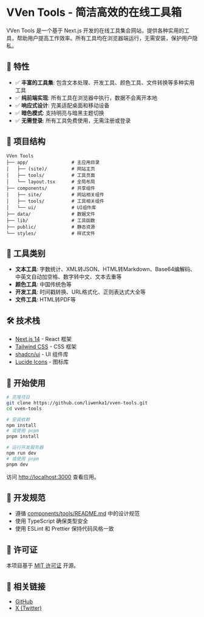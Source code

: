 # VVen Tools - 简洁高效的在线工具箱

VVen Tools 是一个基于 Next.js 开发的在线工具集合网站，提供各种实用的工具，帮助用户提高工作效率。所有工具均在浏览器端运行，无需安装，保护用户隐私。

## 🚀 特性

- ✅ **丰富的工具集**: 包含文本处理、开发工具、颜色工具、文件转换等多种实用工具
- ✅ **纯前端实现**: 所有工具在浏览器中执行，数据不会离开本地
- ✅ **响应式设计**: 完美适配桌面和移动设备
- ✅ **暗色模式**: 支持明亮与暗黑主题切换
- ✅ **无需登录**: 所有工具免费使用，无需注册或登录

## 📂 项目结构

```
VVen Tools
├── app/                # 主应用目录
│   ├── (site)/         # 网站主页
│   ├── tools/          # 工具页面
│   └── layout.tsx      # 全局布局
├── components/         # 共享组件
│   ├── site/           # 网站相关组件
│   ├── tools/          # 工具相关组件
│   └── ui/             # UI组件库
├── data/               # 数据文件
├── lib/                # 工具函数
├── public/             # 静态资源
└── styles/             # 样式文件
```

## 🧰 工具类别

- **文本工具**: 字数统计、XML转JSON、HTML转Markdown、Base64编解码、中英文自动加空格、数字转中文、文本去重等
- **颜色工具**: 中国传统色等
- **开发工具**: 时间戳转换、URL格式化、正则表达式大全等
- **文件工具**: HTML转PDF等

## 🛠️ 技术栈

- [Next.js 14](https://nextjs.org/) - React 框架
- [Tailwind CSS](https://tailwindcss.com/) - CSS 框架
- [shadcn/ui](https://ui.shadcn.com/) - UI 组件库
- [Lucide Icons](https://lucide.dev/) - 图标库

## 🚀 开始使用

```bash
# 克隆项目
git clone https://github.com/liwenka1/vven-tools.git
cd vven-tools

# 安装依赖
npm install
# 或使用 pnpm
pnpm install

# 运行开发服务器
npm run dev
# 或使用 pnpm
pnpm dev
```

访问 [http://localhost:3000](http://localhost:3000) 查看应用。

## 📝 开发规范

- 遵循 [components/tools/README.md](./components/tools/README.md) 中的设计规范
- 使用 TypeScript 确保类型安全
- 使用 ESLint 和 Prettier 保持代码风格一致

## 📄 许可证

本项目基于 [MIT 许可证](./LICENSE) 开源。

## 🔗 相关链接

- [GitHub](https://github.com/liwenka1)
- [X (Twitter)](https://x.com/liwenka1)
